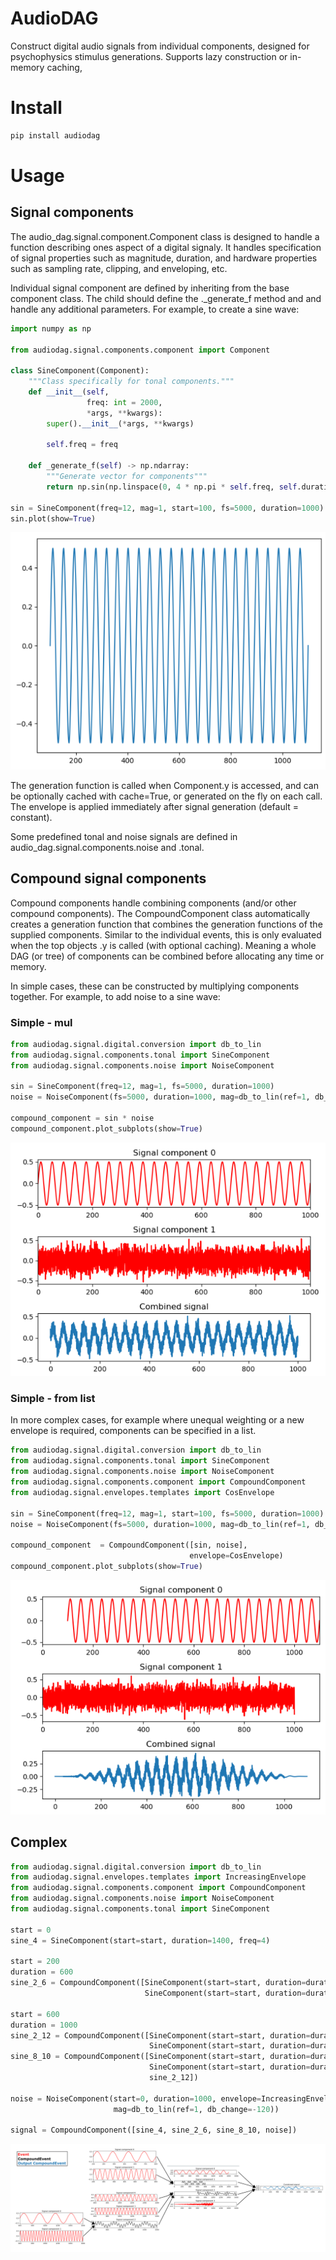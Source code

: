 # AudioDAG

Construct digital audio signals from individual components, designed for psychophysics stimulus generations. Supports lazy construction or in-memory caching,

# Install
````bash
pip install audiodag
````
# Usage

## Signal components

The audio_dag.signal.component.Component class is designed to handle a function describing ones aspect of a digital signaly. It handles specification of signal properties such as magnitude, duration, and hardware properties such as sampling rate, clipping, and enveloping, etc.

Individual signal component are defined by inheriting from the base component class. The child should define the ._generate_f method and and handle any additional parameters. For example, to create a sine wave:

````python
import numpy as np

from audiodag.signal.components.component import Component

class SineComponent(Component):
    """Class specifically for tonal components."""
    def __init__(self,
                 freq: int = 2000,
                 *args, **kwargs):
        super().__init__(*args, **kwargs)

        self.freq = freq

    def _generate_f(self) -> np.ndarray:
        """Generate vector for components"""
        return np.sin(np.linspace(0, 4 * np.pi * self.freq, self.duration_pts)) * 0.5 * self.mag

sin = SineComponent(freq=12, mag=1, start=100, fs=5000, duration=1000)
sin.plot(show=True)
````
![example_sine](https://github.com/garethjns/AudioDAG/blob/master/images/example_sine.PNG) 

The generation function is called when Component.y is accessed, and can be optionally cached with cache=True, or generated on the fly on each call. The envelope is applied immediately after signal generation (default = constant).

Some predefined tonal and noise signals are defined in audio_dag.signal.components.noise and .tonal.

## Compound signal components

Compound components handle combining components (and/or other compound components). The CompoundComponent class automatically creates a generation function that combines the generation functions of the supplied components. Similar to the individual events, this is only evaluated when the top objects .y is called (with optional caching). Meaning a whole DAG (or tree) of components can be combined before allocating any time or memory.

In simple cases, these can be constructed by multiplying components together. For example, to add noise to a sine wave:


### Simple - mul
````python
from audiodag.signal.digital.conversion import db_to_lin
from audiodag.signal.components.tonal import SineComponent
from audiodag.signal.components.noise import NoiseComponent

sin = SineComponent(freq=12, mag=1, fs=5000, duration=1000)
noise = NoiseComponent(fs=5000, duration=1000, mag=db_to_lin(ref=1, db_change=-80))

compound_component = sin * noise
compound_component.plot_subplots(show=True)
````
![example_mul](https://github.com/garethjns/AudioDAG/blob/master/images/example_mul.PNG) 

### Simple - from list
In more complex cases, for example where unequal weighting or a new envelope is required, components can be specified in a list.

````python
from audiodag.signal.digital.conversion import db_to_lin
from audiodag.signal.components.tonal import SineComponent
from audiodag.signal.components.noise import NoiseComponent
from audiodag.signal.components.component import CompoundComponent
from audiodag.signal.envelopes.templates import CosEnvelope

sin = SineComponent(freq=12, mag=1, start=100, fs=5000, duration=1000)
noise = NoiseComponent(fs=5000, duration=1000, mag=db_to_lin(ref=1, db_change=-80))

compound_component  = CompoundComponent([sin, noise],
                                        envelope=CosEnvelope)
compound_component.plot_subplots(show=True)
````
![example_simple](https://github.com/garethjns/AudioDAG/blob/master/images/example_simple.PNG) 

## Complex
````Python
from audiodag.signal.digital.conversion import db_to_lin
from audiodag.signal.envelopes.templates import IncreasingEnvelope
from audiodag.signal.components.component import CompoundComponent
from audiodag.signal.components.noise import NoiseComponent
from audiodag.signal.components.tonal import SineComponent

start = 0
sine_4 = SineComponent(start=start, duration=1400, freq=4)

start = 200
duration = 600
sine_2_6 = CompoundComponent([SineComponent(start=start, duration=duration, freq=2),
                              SineComponent(start=start, duration=duration, freq=6)])

start = 600
duration = 1000
sine_2_12 = CompoundComponent([SineComponent(start=start, duration=duration, freq=2),
                               SineComponent(start=start, duration=duration, freq=12)])
sine_8_10 = CompoundComponent([SineComponent(start=start, duration=duration, freq=8),
                               SineComponent(start=start, duration=duration, freq=10),
                               sine_2_12])

noise = NoiseComponent(start=0, duration=1000, envelope=IncreasingEnvelope,
                       mag=db_to_lin(ref=1, db_change=-120))

signal = CompoundComponent([sine_4, sine_2_6, sine_8_10, noise])
````
![example_complex](https://github.com/garethjns/AudioDAG/blob/master/images/example_complex.png) 